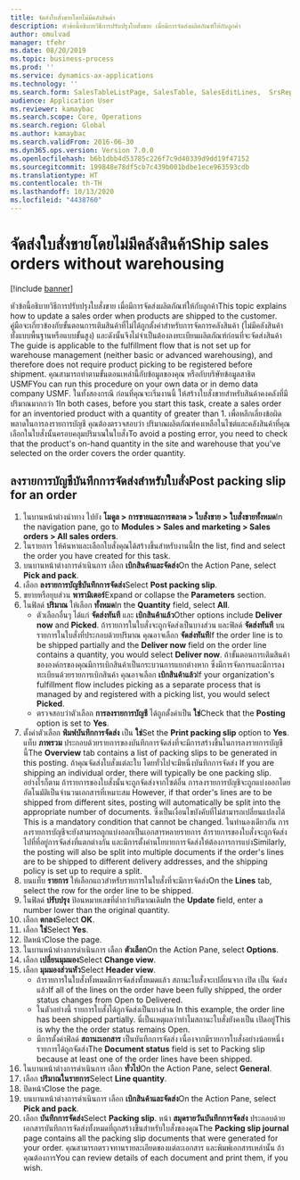 ```yaml
---
title: จัดส่งใบสั่งขายโดยไม่มีคลังสินค้า
description: หัวข้อนี้อธิบายวิธีการปรับปรุงใบสั่งขาย เมื่อมีการจัดส่งผลิตภัณฑ์ให้กับลูกค้า
author: omulvad
manager: tfehr
ms.date: 08/20/2019
ms.topic: business-process
ms.prod: ''
ms.service: dynamics-ax-applications
ms.technology: ''
ms.search.form: SalesTableListPage, SalesTable, SalesEditLines,  SrsReportViewerForm, SalesTableLineQuantity, CustPackingSlipJournal
audience: Application User
ms.reviewer: kamaybac
ms.search.scope: Core, Operations
ms.search.region: Global
ms.author: kamaybac
ms.search.validFrom: 2016-06-30
ms.dyn365.ops.version: Version 7.0.0
ms.openlocfilehash: b6b1dbb4d53785c226f7c9d40339d9dd19f47152
ms.sourcegitcommit: 199848e78df5cb7c439b001bdbe1ece963593cdb
ms.translationtype: HT
ms.contentlocale: th-TH
ms.lasthandoff: 10/13/2020
ms.locfileid: "4438760"
---
```

# <a name="ship-sales-orders-without-warehousing"></a><span data-ttu-id="6073f-103">จัดส่งใบสั่งขายโดยไม่มีคลังสินค้า</span><span class="sxs-lookup"><span data-stu-id="6073f-103">Ship sales orders without warehousing</span></span>

[!include [banner](../../includes/banner.md)]

<span data-ttu-id="6073f-104">หัวข้อนี้อธิบายวิธีการปรับปรุงใบสั่งขาย เมื่อมีการจัดส่งผลิตภัณฑ์ให้กับลูกค้า</span><span class="sxs-lookup"><span data-stu-id="6073f-104">This topic explains how to update a sales order when products are shipped to the customer.</span></span> <span data-ttu-id="6073f-105">คู่มือจะเกี่ยวข้องกับขั้นตอนการเติมสินค้าที่ไม่ได้ถูกตั้งค่าสำหรับการจัดการคลังสินค้า (ไม่มีคลังสินค้าทั้งแบบพื้นฐานหรือแบบขั้นสูง) และดังนั้นจึงไม่จำเป็นต้องลงทะเบียนผลิตภัณฑ์ก่อนที่จะจัดส่งสินค้า </span><span class="sxs-lookup"><span data-stu-id="6073f-105">The guide is applicable to the fulfillment flow that is not set up for warehouse management (neither basic or advanced warehousing), and therefore does not require product picking to be registered before shipment.</span></span> <span data-ttu-id="6073f-106">คุณสามารถทำตามขั้นตอนเหล่านี้กับข้อมูลของคุณ หรือกับบริษัทข้อมูลสาธิต USMF</span><span class="sxs-lookup"><span data-stu-id="6073f-106">You can run this procedure on your own data or in demo data company USMF.</span></span> <span data-ttu-id="6073f-107">ในทั้งสองกรณี ก่อนที่คุณจะเริ่มงานนี้ ให้สร้างใบสั่งขายสำหรับสินค้าคงคลังที่มีปริมาณมากกว่า 1</span><span class="sxs-lookup"><span data-stu-id="6073f-107">In both cases, before you start this task, create a sales order for an inventoried product with a quantity of greater than 1.</span></span> <span data-ttu-id="6073f-108">เพื่อหลีกเลี่ยงข้อผิดพลาดในการลงรายการบัญชี คุณต้องตรวจสอบว่า ปริมาณผลิตภัณฑ์คงเหลือในไซต์และคลังสินค้าที่คุณเลือกในใบสั่งนั้นครอบคลุมปริมาณในใบสั่ง</span><span class="sxs-lookup"><span data-stu-id="6073f-108">To avoid a posting error, you need to check that the product's on-hand quantity in the site and warehouse that you've selected on the order covers the order quantity.</span></span>

## <a name="post-packing-slip-for-an-order"></a><span data-ttu-id="6073f-109">ลงรายการบัญชีบันทึกการจัดส่งสำหรับใบสั่ง</span><span class="sxs-lookup"><span data-stu-id="6073f-109">Post packing slip for an order</span></span>
1. <span data-ttu-id="6073f-110">ในบานหน้าต่างนำทาง ไปยัง **โมดูล > การขายและการตลาด > ใบสั่งขาย > ใบสั่งขายทั้งหมด**</span><span class="sxs-lookup"><span data-stu-id="6073f-110">In the navigation pane, go to **Modules > Sales and marketing > Sales orders > All sales orders**.</span></span>
2. <span data-ttu-id="6073f-111">ในรายการ ให้ค้นหาและเลือกใบสั่งคุณได้สร้างขึ้นสำหรับงานนี้</span><span class="sxs-lookup"><span data-stu-id="6073f-111">In the list, find and select the order you have created for this task.</span></span>
3. <span data-ttu-id="6073f-112">บนบานหน้าต่างการดำเนินการ เลือก **เบิกสินค้าและจัดส่ง**</span><span class="sxs-lookup"><span data-stu-id="6073f-112">On the Action Pane, select **Pick and pack**.</span></span>
4. <span data-ttu-id="6073f-113">เลือก **ลงรายการบัญชีบันทึกการจัดส่ง**</span><span class="sxs-lookup"><span data-stu-id="6073f-113">Select **Post packing slip**.</span></span>
5. <span data-ttu-id="6073f-114">ขยายหรือยุบส่วน **พารามิเตอร์**</span><span class="sxs-lookup"><span data-stu-id="6073f-114">Expand or collapse the **Parameters** section.</span></span>
6. <span data-ttu-id="6073f-115">ในฟิลด์ **ปริมาณ** ให้เลือก **ทั้งหมด**</span><span class="sxs-lookup"><span data-stu-id="6073f-115">In the **Quantity** field, select **All**.</span></span>
    - <span data-ttu-id="6073f-116">ตัวเลือกอื่นๆ ได้แก่ **จัดส่งทันที** และ **เบิกสินค้าแล้ว**</span><span class="sxs-lookup"><span data-stu-id="6073f-116">Other options include **Deliver now** and **Picked**.</span></span> <span data-ttu-id="6073f-117">ถ้ารายการในใบสั่งจะถูกจัดส่งเป็นบางส่วน และฟิลด์ **จัดส่งทันที** บนรายการในใบสั่งที่ประกอบด้วยปริมาณ คุณอาจเลือก **จัดส่งทันที**</span><span class="sxs-lookup"><span data-stu-id="6073f-117">If the order line is to be shipped partially and the **Deliver now** field on the order line contains a quantity, you would select **Deliver now**.</span></span> <span data-ttu-id="6073f-118">ถ้าขั้นตอนการเติมสินค้าขององค์กรของคุณมีการเบิกสินค้าเป็นกระบวนการแยกต่างหาก ซึ่งมีการจัดการและมีการลงทะเบียนด้วยรายการเบิกสินค้า คุณอาจเลือก **เบิกสินค้าแล้ว**</span><span class="sxs-lookup"><span data-stu-id="6073f-118">If your organization's fulfillment flow includes picking as a separate process that is managed by and registered with a picking list, you would select **Picked**.</span></span>  
    - <span data-ttu-id="6073f-119">ตรวจสอบว่าตัวเลือก **การลงรายการบัญชี** ได้ถูกตั้งค่าเป็น **ใช่**</span><span class="sxs-lookup"><span data-stu-id="6073f-119">Check that the **Posting** option is set to **Yes**.</span></span>  
7. <span data-ttu-id="6073f-120">ตั้งค่าตัวเลือก **พิมพ์บันทึกการจัดส่ง** เป็น **ใช่**</span><span class="sxs-lookup"><span data-stu-id="6073f-120">Set the **Print packing slip** option to **Yes**.</span></span> <span data-ttu-id="6073f-121">แท็บ **ภาพรวม** ประกอบด้วยรายการของบันทึกการจัดส่งที่จะมีการสร้างขึ้นในการลงรายการบัญชีนี้</span><span class="sxs-lookup"><span data-stu-id="6073f-121">The **Overview** tab contains a list of packing slips to be generated in this posting.</span></span> <span data-ttu-id="6073f-122">ถ้าคุณจัดส่งใบสั่งแต่ละใบ โดยทั่วไปจะมีหนึ่งบันทึกการจัดส่ง </span><span class="sxs-lookup"><span data-stu-id="6073f-122">If you are shipping an individual order, there will typically be one packing slip.</span></span> <span data-ttu-id="6073f-123">อย่างไรก็ตาม ถ้ารายการของใบสั่งนั้นจะถูกจัดส่งจากไซต์อื่น การลงรายการบัญชีจะถูกแบ่งออกโดยอัตโนมัติเป็นจำนวนเอกสารที่เหมาะสม </span><span class="sxs-lookup"><span data-stu-id="6073f-123">However, if that order's lines are to be shipped from different sites, posting will automatically be split into the appropriate number of documents.</span></span> <span data-ttu-id="6073f-124">ซึ่งเป็นเงื่อนไขบังคับที่ไม่สามารถเปลี่ยนแปลงได้ </span><span class="sxs-lookup"><span data-stu-id="6073f-124">This is a mandatory condition that cannot be changed.</span></span> <span data-ttu-id="6073f-125">ในทำนองเดียวกัน การลงรายการบัญชีจะยังสามารถถูกแบ่งออกเป็นเอกสารหลายรายการ ถ้ารายการของใบสั่งจะถูกจัดส่งไปที่ที่อยู่การจัดส่งที่แตกต่างกัน และมีการตั้งค่านโยบายการจัดส่งให้ต้องการการแบ่ง</span><span class="sxs-lookup"><span data-stu-id="6073f-125">Similarly, the posting will also be split into multiple documents if the order's lines are to be shipped to different delivery addresses, and the shipping policy is set up to require a split.</span></span>  
8. <span data-ttu-id="6073f-126">บนแท็บ **รายการ** ให้เลือกแถวสำหรับรายการในใบสั่งที่จะมีการจัดส่ง</span><span class="sxs-lookup"><span data-stu-id="6073f-126">On the **Lines** tab, select the row for the order line to be shipped.</span></span>
9. <span data-ttu-id="6073f-127">ในฟิลด์ **ปรับปรุง** ป้อนหมายเลขที่ต่ำกว่าปริมาณเดิม</span><span class="sxs-lookup"><span data-stu-id="6073f-127">In the **Update** field, enter a number lower than the original quantity.</span></span>
10. <span data-ttu-id="6073f-128">เลือก **ตกลง**</span><span class="sxs-lookup"><span data-stu-id="6073f-128">Select **OK**.</span></span>
11. <span data-ttu-id="6073f-129">เลือก **ใช่**</span><span class="sxs-lookup"><span data-stu-id="6073f-129">Select **Yes**.</span></span>
12. <span data-ttu-id="6073f-130">ปิดหน้า</span><span class="sxs-lookup"><span data-stu-id="6073f-130">Close the page.</span></span>
13. <span data-ttu-id="6073f-131">ในบานหน้าต่างการดำเนินการ เลือก **ตัวเลือก**</span><span class="sxs-lookup"><span data-stu-id="6073f-131">On the Action Pane, select **Options**.</span></span>
14. <span data-ttu-id="6073f-132">เลือก **เปลี่ยนมุมมอง**</span><span class="sxs-lookup"><span data-stu-id="6073f-132">Select **Change view**.</span></span>
15. <span data-ttu-id="6073f-133">เลือก **มุมมองส่วนหัว**</span><span class="sxs-lookup"><span data-stu-id="6073f-133">Select **Header view**.</span></span>
    - <span data-ttu-id="6073f-134">ถ้ารายการในใบสั่งทั้งหมดมีการจัดส่งทั้งหมดแล้ว สถานะใบสั่งจะเปลี่ยนจาก เปิด เป็น จัดส่งแล้ว</span><span class="sxs-lookup"><span data-stu-id="6073f-134">If all of the lines on the order have been fully shipped, the order status changes from Open to Delivered.</span></span>  
    - <span data-ttu-id="6073f-135">ในตัวอย่างนี้ รายการใบสั่งได้ถูกจัดส่งเป็นบางส่วน </span><span class="sxs-lookup"><span data-stu-id="6073f-135">In this example, the order line has been shipped partially.</span></span> <span data-ttu-id="6073f-136">นี่เป็นเหตุผลว่าทำไมสถานะใบสั่งยังคงเป็น เปิดอยู่</span><span class="sxs-lookup"><span data-stu-id="6073f-136">This is why the the order status remains Open.</span></span>     
    - <span data-ttu-id="6073f-137">มีการตั้งค่าฟิลด์ **สถานะเอกสาร** เป็นบันทึกการจัดส่ง เนื่องจากมีรายการใบสั่งอย่างน้อยหนึ่งรายการได้ถูกจัดส่ง</span><span class="sxs-lookup"><span data-stu-id="6073f-137">The **Document status** field is set to Packing slip because at least one of the order lines have been shipped.</span></span>  
16. <span data-ttu-id="6073f-138">ในบานหน้าต่างการดำเนินการ เลือก **ทั่วไป**</span><span class="sxs-lookup"><span data-stu-id="6073f-138">On the Action Pane, select **General**.</span></span>
17. <span data-ttu-id="6073f-139">เลือก **ปริมาณในรายการ**</span><span class="sxs-lookup"><span data-stu-id="6073f-139">Select **Line quantity**.</span></span>
18. <span data-ttu-id="6073f-140">ปิดหน้า</span><span class="sxs-lookup"><span data-stu-id="6073f-140">Close the page.</span></span>
19. <span data-ttu-id="6073f-141">บนบานหน้าต่างการดำเนินการ เลือก **เบิกสินค้าและจัดส่ง**</span><span class="sxs-lookup"><span data-stu-id="6073f-141">On the Action Pane, select **Pick and pack**.</span></span>
20. <span data-ttu-id="6073f-142">เลือก **บันทึกการจัดส่ง**</span><span class="sxs-lookup"><span data-stu-id="6073f-142">Select **Packing slip**.</span></span> <span data-ttu-id="6073f-143">หน้า **สมุดรายวันบันทึกการจัดส่ง** ประกอบด้วย เอกสารบันทึกการจัดส่งทั้งหมดที่ถูกสร้างขึ้นสำหรับใบสั่งของคุณ</span><span class="sxs-lookup"><span data-stu-id="6073f-143">The **Packing slip journal** page contains all the packing slip documents that were generated for your order.</span></span> <span data-ttu-id="6073f-144">คุณสามารถตรวจทานรายละเอียดของแต่ละเอกสาร และพิมพ์เอกสารเหล่านั้น ถ้าคุณต้องการ</span><span class="sxs-lookup"><span data-stu-id="6073f-144">You can review details of each document and print them, if you wish.</span></span>  

